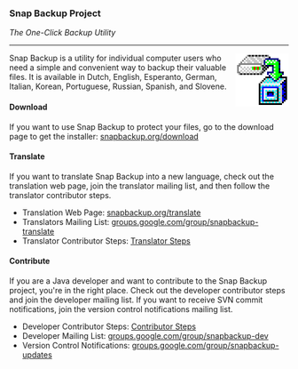 ### Snap Backup Project

*The One-Click Backup Utility*

---
<img align=right src="website/graphics/snap-backup-icon.png">

Snap Backup is a utility for individual computer users who need a simple and convenient way to backup their valuable files.  It is available in Dutch, English, Esperanto, German, Italian, Korean, Portuguese, Russian, Spanish, and Slovene.

#### Download
If you want to use Snap Backup to protect your files, go to the download page to get the installer:
[snapbackup.org/download](http://snapbackup.org/download)

#### Translate
If you want to translate Snap Backup into a new language, check out the translation web page, join the translator mailing list, and then follow the translator contributor steps.

   * Translation Web Page: [snapbackup.org/translate](http://snapbackup.org/translate)
   * Translators Mailing List: [groups.google.com/group/snapbackup-translate](https://groups.google.com/group/snapbackup-translate)
   * Translator Contributor Steps: [Translator Steps](https://github.com/snap-backup/snapbackup/wiki/Translator-Steps)

#### Contribute
If you are a Java developer and want to contribute to the Snap Backup project, you're in the right place. Check out the developer contributor steps and join the developer mailing list. If you want to receive SVN commit notifications, join the version control notifications mailing list.

   * Developer Contributor Steps: [Contributor Steps](https://github.com/snap-backup/snapbackup/wiki/Contributor-Steps)
   * Developer Mailing List: [groups.google.com/group/snapbackup-dev](https://groups.google.com/group/snapbackup-dev)
   * Version Control Notifications: [groups.google.com/group/snapbackup-updates](https://groups.google.com/group/snapbackup-updates)
